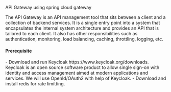 API Gateway using spring cloud gateway

The API Gateway is an API management tool that sits between a client and a collection of backend services. It is a single entry point into a system that encapsulates the internal system architecture and provides an API that is tailored to each client. It also has other responsibilities such as authentication, monitoring, load balancing, caching, throttling, logging, etc.

<h4>Prerequisite</h4>
- Download and run Keycloak https://www.keycloak.org/downloads. Keycloak is an open source software product to allow single sign-on with identity and access management aimed at modern applications and services. We will use OpenId/OAuth2 with help of Keycloak.
- Download and install redis for rate limitting.
